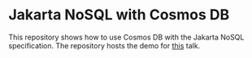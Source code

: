 # Jakarta NoSQL with Cosmos DB

This repository shows how to use Cosmos DB with the Jakarta NoSQL specification. The repository hosts the demo for [this](abstract.md) talk.
